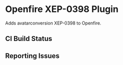 # Openfire XEP-0398 Plugin

Adds avatarconversion XEP-0398 to Openfire.

## CI Build Status


## Reporting Issues


